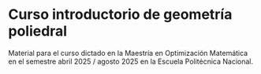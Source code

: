 # Curso introductorio de geometría poliedral
Material para el curso dictado en la Maestría en Optimización Matemática en el semestre abril 2025 / agosto 2025 en la Escuela Politécnica Nacional. 

